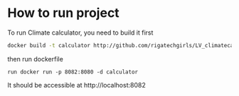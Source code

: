 # How to run project

To run Climate calculator, you need to build it first

```bash
docker build -t calculator http://github.com/rigatechgirls/LV_climatecalculator_2050.git
```

then run dockerfile
```
run docker run -p 8082:8080 -d calculator
```

It should be accessible at http://localhost:8082